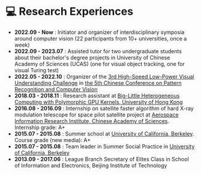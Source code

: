 # 💻 Research Experiences

* **2022.09 - Now** : Initiator and organizer of interdisciplinary symposia around computer vision (22 participants from 10+ universities, once a week)
* **2022.09 - 2023.07** : Assisted tutor for two undergraduate students about their bachelor's degree projects in University of Chinese Academy of Sciences (UCAS) (one for visual object tracking, one for visual Turing test)
* **2022.05 - 2022.10** : Organizer of the [3rd High-Speed Low-Power Visual Understanding Challenge](http://hislopvision.aitestunion.com/) in [the 5th Chinese Conference on Pattern Recognition and Computer Vision](http://www.prcv.cn/)
* **2018.03 - 2018.11** : Research assistant at [Big-Little Heterogeneous Computing with Polymorphic GPU Kernels, University of Hong Kong](https://i.cs.hku.hk/~clwang/big_little_GPU.htm)
* **2016.08 - 2016.09** : Internship on satellite faster algorithm of hard X-ray modulation telescope for space pilot satellite project at [Aerospace Information Research Institute, Chinese Academy of Sciences](http://english.aircas.ac.cn/). Internship grade: A+ 
* **2015.07 - 2015.08** : Summer school at [University of California, Berkeley](https://www.berkeley.edu/). Course grade (new media): A+ 
* **2015.07 - 2015.08** : Team leader in Summer Social Practice in [University of California, Berkeley](https://www.berkeley.edu/)
* **2013.09 - 2017.06** : League Branch Secretary of Elites Class in School of Information and Electronics, Beijing Institute of Technology